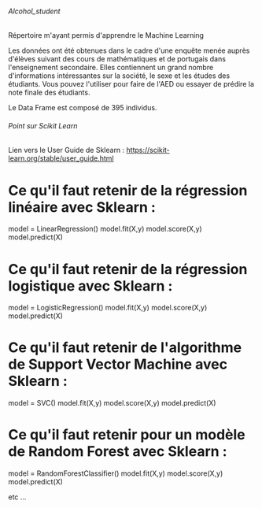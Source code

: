 ###### Alcohol_student ######
Répertoire m'ayant permis d'apprendre le Machine Learning

Les données ont été obtenues dans le cadre d'une enquête menée auprès d'élèves suivant des cours de mathématiques et de portugais dans l'enseignement secondaire. Elles contiennent un grand nombre d'informations intéressantes sur la société, le sexe et les études des étudiants. Vous pouvez l'utiliser pour faire de l'AED ou essayer de prédire la note finale des étudiants.

Le Data Frame est composé de 395 individus. 


###### Point sur Scikit Learn ######

Lien vers le User Guide de Sklearn : https://scikit-learn.org/stable/user_guide.html

# Ce qu'il faut retenir de la régression linéaire avec Sklearn :  
model = LinearRegression()
model.fit(X,y)
model.score(X,y)
model.predict(X)

# Ce qu'il faut retenir de la régression logistique avec Sklearn :  
model = LogisticRegression()
model.fit(X,y)
model.score(X,y)
model.predict(X)

# Ce qu'il faut retenir de l'algorithme de Support Vector Machine avec Sklearn :  
model = SVC()
model.fit(X,y)
model.score(X,y)
model.predict(X)

# Ce qu'il faut retenir pour un modèle de Random Forest avec Sklearn :  
model = RandomForestClassifier()
model.fit(X,y)
model.score(X,y)
model.predict(X)

etc ... 